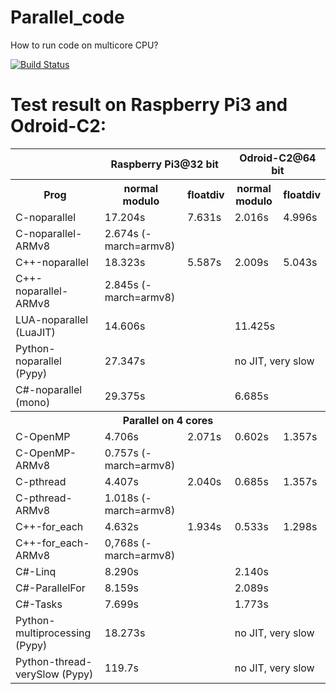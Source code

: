 # Parallel_code
How to run code on multicore CPU?

[![Build Status](https://travis-ci.org/fuszenecker/Parallel_code.svg?branch=master)](https://travis-ci.org/fuszenecker/Parallel_code)

# Test result on Raspberry Pi3 and Odroid-C2:

<table>
<tr><th></th><th colspan="2">Raspberry Pi3@32 bit</th><th colspan="2">Odroid-C2@64 bit</th></tr>
<tr><th>Prog</th><th>normal modulo</th><th>floatdiv</th><th>normal modulo</th><th>floatdiv</th></tr>
<tr><td>C-noparallel</td><td>17.204s</td><td>7.631s</td> <td>2.016s</td><td>4.996s</td></tr>
<tr><td>C-noparallel-ARMv8</td><td>2.674s (-march=armv8)</td></tr>
<tr><td>C++-noparallel</td><td>18.323s</td><td>5.587s</td> <td>2.009s</td><td>5.043s</td></tr>
<tr><td>C++-noparallel-ARMv8</td><td>2.845s (-march=armv8)</td></tr>
<tr><td>LUA-noparallel (LuaJIT)</td><td colspan="2">14.606s</td> <td colspan="2">11.425s</td></tr>
<tr><td>Python-noparallel (Pypy)</td><td colspan="2">27.347s</td> <td colspan="2">no JIT, very slow </td></tr>
<tr><td>C#-noparallel (mono)</td><td colspan="2">29.375s</td> <td colspan="2">6.685s</td></tr>

<tr><th colspan="5">Parallel on 4 cores</th></tr>
<tr><td>C-OpenMP</td><td>4.706s</td><td>2.071s</td>  <td>0.602s</td><td>1.357s</td></tr>
<tr><td>C-OpenMP-ARMv8</td><td>0.757s (-march=armv8)</td>
<tr><td>C-pthread</td><td>4.407s</td><td>2.040s</td>  <td>0.685s</td><td>1.357s</td></tr>
<tr><td>C-pthread-ARMv8</td><td>1.018s (-march=armv8)</td>
<tr><td>C++-for_each</td><td>4.632s</td><td>1.934s</td>  <td>0.533s</td><td>1.298s</td></tr>
<tr><td>C++-for_each-ARMv8</td><td>0,768s (-march=armv8)</td></td></tr>

<tr><td>C#-Linq</td><td colspan="2">8.290s</td> <td colspan="2">2.140s</td></tr>
<tr><td>C#-ParallelFor</td><td colspan="2">8.159s</td> <td colspan="2">2.089s</td></tr>
<tr><td>C#-Tasks</td><td colspan="2">7.699s</td> <td colspan="2">1.773s</td></tr>

<tr><td>Python-multiprocessing (Pypy)</td><td colspan="2">18.273s</td> <td colspan="2">no JIT, very slow</td></tr>
<tr><td>Python-thread-verySlow (Pypy)</td><td colspan="2">119.7s</td> <td colspan="2">no JIT, very slow</td></tr>
</table>
